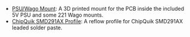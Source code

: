 - [PSU/Wago Mount](./Wago.stl): A 3D printed mount for the PCB inside the included 5V PSU and some 221 Wago mounts.
- [ChipQuik SMD291AX Profile](./SMD291AX.txt): A reflow profile for ChipQuik SMD291AX leaded solder paste.
